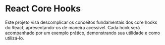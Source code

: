 # React Core Hooks

Este projeto visa descomplicar os conceitos fundamentais dos core hooks do React, apresentando-os de maneira acessível. Cada hook será acompanhado por um exemplo prático, demonstrando sua utilidade e como utilizá-lo.
